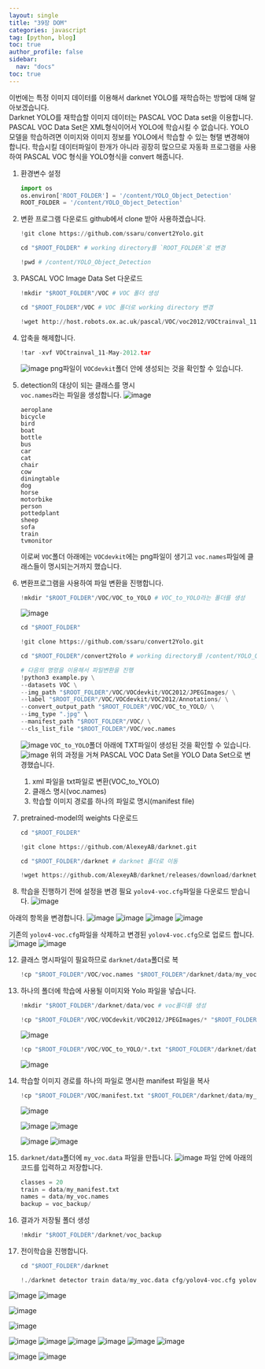 ```yaml
---
layout: single
title: "39장 DOM"
categories: javascript
tag: [python, blog]
toc: true
author_profile: false
sidebar:
  nav: "docs"
toc: true
---
```


이번에는 특정 이미지 데이터를 이용해서 darknet YOLO를 재학습하는 방법에 대해 알아보겠습니다.<br>
Darknet YOLO를 재학습할 이미지 데이터는 PASCAL VOC Data set을 이용합니다.
PASCAL VOC Data Set은 XML형식이어서 YOLO에 학습시킬 수 없습니다.
YOLO 모델을 학습하려면 이미지와 이미지 정보를 YOLO에서 학습할 수 있는 형탤 변경해야 합니다.
학습시킬 데이터파일이 한개가 아니라 굉장히 많으므로 자동화 프로그램을 사용하여 PASCAL VOC 형식을 YOLO형식을 convert 해줍니다.

1. 환경변수 설정
   ```python
   import os
   os.environ['ROOT_FOLDER'] = '/content/YOLO_Object_Detection'
   ROOT_FOLDER = '/content/YOLO_Object_Detection'
   ```
2. 변환 프로그램 다운로드
   github에서 clone 받아 사용하겠습니다.
   ```python
   !git clone https://github.com/ssaru/convert2Yolo.git
   ```
   ```python
   cd "$ROOT_FOLDER" # working directory를 `ROOT_FOLDER`로 변경
   ```
   ```python
   !pwd # /content/YOLO_Object_Detection
   ```
3. PASCAL VOC Image Data Set 다운로드
   ```python
   !mkdir "$ROOT_FOLDER"/VOC # VOC 폴더 생성
   ```
   ```python
   cd "$ROOT_FOLDER"/VOC # VOC 폴더로 working directory 변경
   ```
   ```python
   !wget http://host.robots.ox.ac.uk/pascal/VOC/voc2012/VOCtrainval_11-May-2012.tar # PASCAL VOC Image Data Set을 다운로드
   ```
4. 압축을 해제합니다.

   ```python
   !tar -xvf VOCtrainval_11-May-2012.tar
   ```

   ![image](https://github.com/jiyoon-lee/jiyoon-lee.github.io/assets/59562141/8028175e-b121-4e0f-8e09-5e39a6de0687)
   png파일이 `VOCdevkit`폴더 안에 생성되는 것을 확인할 수 있습니다.

5. detection의 대상이 되는 클래스를 명시<br>
   `voc.names`라는 파일을 생성합니다.
   ![image](https://github.com/jiyoon-lee/jiyoon-lee.github.io/assets/59562141/6f694ac4-1dd1-43da-b5b6-25e2005e3648)

   ```
   aeroplane
   bicycle
   bird
   boat
   bottle
   bus
   car
   cat
   chair
   cow
   diningtable
   dog
   horse
   motorbike
   person
   pottedplant
   sheep
   sofa
   train
   tvmonitor
   ```

   이로써 `VOC`폴더 아래에는 `VOCdevkit`에는 png파일이 생기고 `voc.names`파일에 클래스들이 명시되는거까지 했습니다.

6. 변환프로그램을 사용하여 파일 변환을 진행합니다.

   ```python
   !mkdir "$ROOT_FOLDER"/VOC/VOC_to_YOLO # VOC_to_YOLO라는 폴더를 생성
   ```

   ![image](https://github.com/jiyoon-lee/jiyoon-lee.github.io/assets/59562141/1f1138a2-074a-4831-8896-6a6fa74aba7e)

   ```python
   cd "$ROOT_FOLDER"
   ```

   ```python
   !git clone https://github.com/ssaru/convert2Yolo.git
   ```

   ```python
   cd "$ROOT_FOLDER"/convert2Yolo # working directory를 /content/YOLO_Object_Detection/convert2Yolo로 변경
   ```

   ```python
   # 다음의 명령을 이용해서 파일변환을 진행
   !python3 example.py \
   --datasets VOC \
   --img_path "$ROOT_FOLDER"/VOC/VOCdevkit/VOC2012/JPEGImages/ \
   --label "$ROOT_FOLDER"/VOC/VOCdevkit/VOC2012/Annotations/ \
   --convert_output_path "$ROOT_FOLDER"/VOC/VOC_to_YOLO/ \
   --img_type ".jpg" \
   --manifest_path "$ROOT_FOLDER"/VOC/ \
   --cls_list_file "$ROOT_FOLDER"/VOC/voc.names
   ```

   ![image](https://github.com/jiyoon-lee/jiyoon-lee.github.io/assets/59562141/7a642ab6-287f-49ac-a8d3-0031221522b4)
   `VOC_to_YOLO`폴더 아래에 TXT파일이 생성된 것을 확인할 수 있습니다.<br>
   ![image](https://github.com/jiyoon-lee/jiyoon-lee.github.io/assets/59562141/02375a97-3275-43c9-9863-25267a0e20e8)
   위의 과정을 거쳐 PASCAL VOC Data Set을 YOLO Data Set으로 변경했습니다.

   1. xml 파일을 txt파일로 변환(VOC_to_YOLO)
   2. 클래스 명시(voc.names)
   3. 학습할 이미지 경로를 하나의 파일로 명시(manifest file)

7. pretrained-model의 weights 다운로드
   ```python
   cd "$ROOT_FOLDER"
   ```
   ```python
   !git clone https://github.com/AlexeyAB/darknet.git
   ```
   ```python
   cd "$ROOT_FOLDER"/darknet # darknet 폴더로 이동
   ```
   ```python
   !wget https://github.com/AlexeyAB/darknet/releases/download/darknet_yolo_v3_optimal/yolov4.conv.137 # yolov4.conv.137이라는 가중치 파일을 이용
   ```
8. 학습을 진행하기 전에 설정을 변경 필요
   `yolov4-voc.cfg`파일을 다운로드 받습니다.
   ![image](https://github.com/jiyoon-lee/jiyoon-lee.github.io/assets/59562141/9a4fb90a-0f93-4b18-a37c-98e950957b75)

아래의 항목을 변경합니다.
![image](https://github.com/jiyoon-lee/jiyoon-lee.github.io/assets/59562141/b15b65a9-75f9-4756-a7b2-5f26a767fa13)
![image](https://github.com/jiyoon-lee/jiyoon-lee.github.io/assets/59562141/27018f51-66a9-4525-b073-6bbcc463958c)
![image](https://github.com/jiyoon-lee/jiyoon-lee.github.io/assets/59562141/584a1afd-65de-49a1-a892-498decd63c21)
![image](https://github.com/jiyoon-lee/jiyoon-lee.github.io/assets/59562141/fe7fac7c-b8d1-4ee8-8e2f-b272af5e08f6)

기존의 `yolov4-voc.cfg`파일을 삭제하고 변경된 `yolov4-voc.cfg`으로 업로드 합니다.
![image](https://github.com/jiyoon-lee/jiyoon-lee.github.io/assets/59562141/b4e0ea7c-fc8d-4d02-82e5-0db50ef8caaa)
![image](https://github.com/jiyoon-lee/jiyoon-lee.github.io/assets/59562141/b40599f7-0261-4384-89e1-c826b55cb758)

12. 클래스 명시파일이 필요하므로 `darknet/data`폴더로 복
    ```python
    !cp "$ROOT_FOLDER"/VOC/voc.names "$ROOT_FOLDER"/darknet/data/my_voc.names
    ```
13. 하나의 폴더에 학습에 사용될 이미지와 Yolo 파일을 넣습니다.

    ```python
    !mkdir "$ROOT_FOLDER"/darknet/data/voc # voc폴더를 생성
    ```

    ```python
    !cp "$ROOT_FOLDER"/VOC/VOCdevkit/VOC2012/JPEGImages/* "$ROOT_FOLDER"/darknet/data/voc/ # 이미지를 복사
    ```

    ![image](https://github.com/jiyoon-lee/jiyoon-lee.github.io/assets/59562141/3422aa2f-364b-4357-ae21-a561ec1ca6cc)

    ```python
    !cp "$ROOT_FOLDER"/VOC/VOC_to_YOLO/*.txt "$ROOT_FOLDER"/darknet/data/voc # Yolo파일을 복사
    ```

    ![image](https://github.com/jiyoon-lee/jiyoon-lee.github.io/assets/59562141/45535136-7298-4979-8883-ae2c6f6ea7f2)

14. 학습할 이미지 경로를 하나의 파일로 명시한 manifest 파일을 복사

    ```python
    !cp "$ROOT_FOLDER"/VOC/manifest.txt "$ROOT_FOLDER"/darknet/data/my_manifest.txt
    ```

    ![image](https://github.com/jiyoon-lee/jiyoon-lee.github.io/assets/59562141/2545d044-a981-42c5-b1f8-84505237554d)

    ![image](https://github.com/jiyoon-lee/jiyoon-lee.github.io/assets/59562141/2bd0b680-46bc-4750-840a-b140447ed1f9)
    ![image](https://github.com/jiyoon-lee/jiyoon-lee.github.io/assets/59562141/af959bc8-2e5c-4d03-8ff2-a5d2116488e0)

    ![image](https://github.com/jiyoon-lee/jiyoon-lee.github.io/assets/59562141/55bfbee9-849a-46e0-9a71-552f296a2dc4)
    ![image](https://github.com/jiyoon-lee/jiyoon-lee.github.io/assets/59562141/7674f09e-f7f4-4f20-9425-20c6c095bc9a)

15. `darknet/data`폴더에 `my_voc.data` 파일을 만듭니다.
    ![image](https://github.com/jiyoon-lee/jiyoon-lee.github.io/assets/59562141/79eff6c2-e85d-4f01-9f5d-d89e39fa475b)
    파일 안에 아래의 코드를 입력하고 저장합니다.
    ```python
    classes = 20
    train = data/my_manifest.txt
    names = data/my_voc.names
    backup = voc_backup/
    ```
16. 결과가 저장될 폴더 생성
    ```python
    !mkdir "$ROOT_FOLDER"/darknet/voc_backup
    ```
17. 전이학습을 진행합니다.
    ```python
    cd "$ROOT_FOLDER"/darknet
    ```
    ```python
    !./darknet detector train data/my_voc.data cfg/yolov4-voc.cfg yolov4.conv.137 -dont_show
    ```

![image](https://github.com/jiyoon-lee/jiyoon-lee.github.io/assets/59562141/20cae6bf-bac9-45e2-81c0-410f2100ebbc)
![image](https://github.com/jiyoon-lee/jiyoon-lee.github.io/assets/59562141/8b617cb4-f6c7-445e-8766-71664f1f1503)

![image](https://github.com/jiyoon-lee/jiyoon-lee.github.io/assets/59562141/f857babc-c923-4bf0-8a41-26fdaa5dfe5a)

![image](https://github.com/jiyoon-lee/jiyoon-lee.github.io/assets/59562141/92adb52f-0d0e-497b-ba90-a431e491fa20)

![image](https://github.com/jiyoon-lee/jiyoon-lee.github.io/assets/59562141/06f203fd-1279-43d5-acbd-628fcf5a960a)
![image](https://github.com/jiyoon-lee/jiyoon-lee.github.io/assets/59562141/1e53d6f1-5000-43dc-a358-8643ebcba0d4)
![image](https://github.com/jiyoon-lee/jiyoon-lee.github.io/assets/59562141/cdb38030-f279-4940-858c-244383e5c3bf)
![image](https://github.com/jiyoon-lee/jiyoon-lee.github.io/assets/59562141/8fbb71ae-b262-49d7-8a60-0dec8b3c2a2b)
![image](https://github.com/jiyoon-lee/jiyoon-lee.github.io/assets/59562141/973f4ac4-d923-4448-8226-cf87389e58af)
![image](https://github.com/jiyoon-lee/jiyoon-lee.github.io/assets/59562141/acbc87e6-a461-435c-a6b0-90d9975df9f9)

![image](https://github.com/jiyoon-lee/jiyoon-lee.github.io/assets/59562141/c6901d87-f49d-4e5f-a378-eb1478bbed47)
![image](https://github.com/jiyoon-lee/jiyoon-lee.github.io/assets/59562141/5331a35a-7525-4b44-b87d-7ea4fb745ced)
